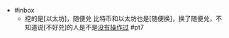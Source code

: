 - #inbox
    - 挖的是[以太坊]，随便兑
比特币和以太坊也是[随便换]，换了随便兑，不知道说[不好兑]的人是不是[没有操作过](https://bbs.saraba1st.com/2b/thread-1997502-2-1.html) #pt7
